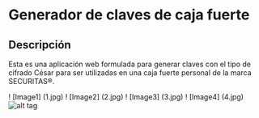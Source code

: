 # Generador de claves de caja fuerte
## Descripción
Esta es una aplicación web formulada para generar claves con el tipo de cifrado César para ser utilizadas en una caja fuerte personal de la marca SECURITAS®.

! [Image1] (1.jpg)
! [Image2] (2.jpg)
! [Image3] (3.jpg)
! [Image4] (4.jpg)
![alt tag](http://url/to/img.png)



